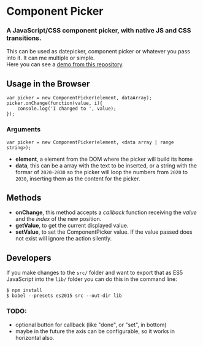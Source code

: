 
# Component Picker

### A JavaScript/CSS component picker, with native JS and CSS transitions.



This can be used as datepicker, component picker or whatever you pass into it. It can me multiple or simple.  
Here you can see a [demo from this repository](https://rawgit.com/SergioCrisostomo/ComponentPicker/master/demo.html).

## Usage in the Browser

    var picker = new ComponentPicker(element, dataArray);
	picker.onChange(function(value, i){
		console.log('I changed to ', value);
	});

### Arguments

    var picker = new ComponentPicker(element, <data array | range string>);

 - **element**, a element from the DOM where the picker will build its home
 - **data**, this can be a array with the text to be inserted, or a string with the formar of `2020-2030` so the picker will loop the numbers from `2020` to `2030`, inserting them as the content for the picker.


## Methods

 - **onChange**, this method accepts a _callback_ function receiving the _value_ and the _index_ of the new position.
 - **getValue**, to get the current displayed value.
 - **setValue**, to set the ComponentPicker value. If the value passed does not exist will ignore the action silently.

## Developers

If you make changes to the `src/` folder and want to export that as ES5 JavaScript
into the `lib/` folder you can do this in the command line:

    $ npm install
    $ babel --presets es2015 src --out-dir lib

### TODO:

 - optional button for callback (like "done", or "set", in bottom)
 - maybe in the future the axis can be configurable, so it works in horizontal also.
